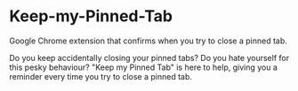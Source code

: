 Keep-my-Pinned-Tab
==================

Google Chrome extension that confirms when you try to close a pinned tab.

Do you keep accidentally closing your pinned tabs? Do you hate yourself for this pesky behaviour? "Keep my Pinned Tab" is here to help, giving you a reminder every time you try to close a pinned tab.
